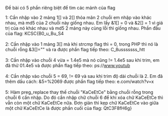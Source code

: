 Đề bài có 5 phần riêng biệt để tìm các mảnh của flag

1: Cần nhập vào 2 mảng 1[] và 2[] thỏa mãn 2 chuỗi em nhập vào khác nhau, mà md5 của 2 chuỗi này giống nhau. Em lấy &1[] = 0 và &2[] = 1 vì giá trị của nó khác nhau và md5 2 mảng này cùng lỗi thì giống nhau. Phần đầu của flag: KCSC{B0_u_Bu_S4</br></br>
2: Cần nhập vào 1 mảng 3[] mà khi strcmp flag thì = 0, trong PHP thì nó là chuỗi rỗng &3[]="" và ra được phần flag tiếp theo: C_8usssssss_htt</br></br>
3: Cần nhập vào chuỗi 4 vừa = 1.4e5 mà nó cũng != 1.4e5 sau khi trim, em đã thử 01.4e5 và được phần flag tiếp theo: ps://www.youtub</br></br>
4: Cần nhập vào chuỗi 5 = 69, != 69 và sau khi trim độ dài chuỗi là 2. Em đã thêm dấu cách: &5=%2069 được phần flag tiếp theo: e.com/watch?v=x</br></br>
5: Hàm preg_replace thay thế chuỗi "KaCeEtCe" bằng chuỗi rỗng trong chuỗi 6 cần nhập. Do đó cần nhập chữ chuỗi 6 để khi xóa chữ KaCeEtCe thì vẫn còn một chữ KaCeEtCe nữa. Đơn giản thì kẹp chữ KaCeEtCe vào giữa một chữ KaCeEtCe là được phần cuối của flag: QtC3F8fH6g}

